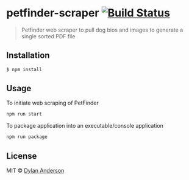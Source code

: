 # petfinder-scraper [![Build Status](https://travis-ci.org/DylanWritesCode/petfinder-scraper.svg?branch=master)](https://travis-ci.org/DylanWritesCode/petfinder-scraper)

> Petfinder web scraper to pull dog bios and images to generate a single sorted PDF file

## Installation

```sh
$ npm install
```

## Usage

To initiate web scraping of PetFinder
```sh
npm run start
```

To package application into an executable/console application
```sh
npm run package
```


## License

MIT © [Dylan Anderson]()
